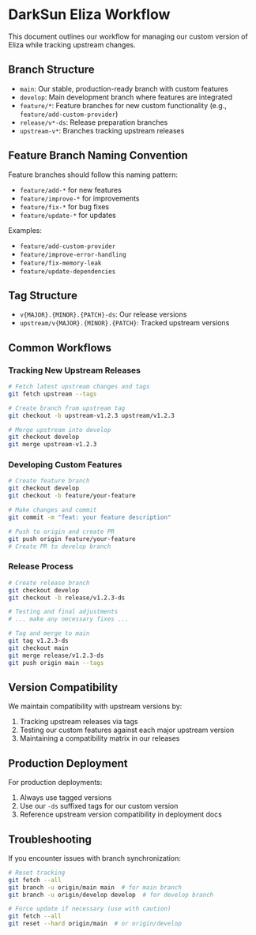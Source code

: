 # DarkSun Eliza Workflow

This document outlines our workflow for managing our custom version of Eliza while tracking upstream changes.

## Branch Structure

- `main`: Our stable, production-ready branch with custom features
- `develop`: Main development branch where features are integrated
- `feature/*`: Feature branches for new custom functionality (e.g., `feature/add-custom-provider`)
- `release/v*-ds`: Release preparation branches
- `upstream-v*`: Branches tracking upstream releases

## Feature Branch Naming Convention

Feature branches should follow this naming pattern:

- `feature/add-*` for new features
- `feature/improve-*` for improvements
- `feature/fix-*` for bug fixes
- `feature/update-*` for updates

Examples:

- `feature/add-custom-provider`
- `feature/improve-error-handling`
- `feature/fix-memory-leak`
- `feature/update-dependencies`

## Tag Structure

- `v{MAJOR}.{MINOR}.{PATCH}-ds`: Our release versions
- `upstream/v{MAJOR}.{MINOR}.{PATCH}`: Tracked upstream versions

## Common Workflows

### Tracking New Upstream Releases

```bash
# Fetch latest upstream changes and tags
git fetch upstream --tags

# Create branch from upstream tag
git checkout -b upstream-v1.2.3 upstream/v1.2.3

# Merge upstream into develop
git checkout develop
git merge upstream-v1.2.3
```

### Developing Custom Features

```bash
# Create feature branch
git checkout develop
git checkout -b feature/your-feature

# Make changes and commit
git commit -m "feat: your feature description"

# Push to origin and create PR
git push origin feature/your-feature
# Create PR to develop branch
```

### Release Process

```bash
# Create release branch
git checkout develop
git checkout -b release/v1.2.3-ds

# Testing and final adjustments
# ... make any necessary fixes ...

# Tag and merge to main
git tag v1.2.3-ds
git checkout main
git merge release/v1.2.3-ds
git push origin main --tags
```

## Version Compatibility

We maintain compatibility with upstream versions by:

1. Tracking upstream releases via tags
2. Testing our custom features against each major upstream version
3. Maintaining a compatibility matrix in our releases

## Production Deployment

For production deployments:

1. Always use tagged versions
2. Use our `-ds` suffixed tags for our custom version
3. Reference upstream version compatibility in deployment docs

## Troubleshooting

If you encounter issues with branch synchronization:

```bash
# Reset tracking
git fetch --all
git branch -u origin/main main  # for main branch
git branch -u origin/develop develop  # for develop branch

# Force update if necessary (use with caution)
git fetch --all
git reset --hard origin/main  # or origin/develop
```
